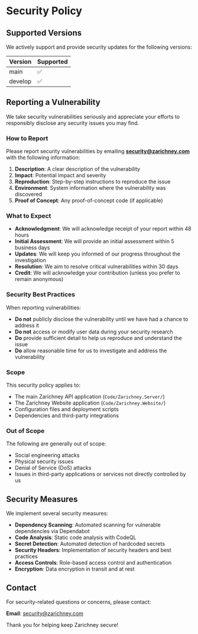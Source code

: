 # Security Policy

## Supported Versions

We actively support and provide security updates for the following versions:

| Version | Supported          |
| ------- | ------------------ |
| main    | :white_check_mark: |
| develop | :white_check_mark: |

## Reporting a Vulnerability

We take security vulnerabilities seriously and appreciate your efforts to responsibly disclose any security issues you may find.

### How to Report

Please report security vulnerabilities by emailing **security@zarichney.com** with the following information:

1. **Description**: A clear description of the vulnerability
2. **Impact**: Potential impact and severity
3. **Reproduction**: Step-by-step instructions to reproduce the issue
4. **Environment**: System information where the vulnerability was discovered
5. **Proof of Concept**: Any proof-of-concept code (if applicable)

### What to Expect

- **Acknowledgment**: We will acknowledge receipt of your report within 48 hours
- **Initial Assessment**: We will provide an initial assessment within 5 business days
- **Updates**: We will keep you informed of our progress throughout the investigation
- **Resolution**: We aim to resolve critical vulnerabilities within 30 days
- **Credit**: We will acknowledge your contribution (unless you prefer to remain anonymous)

### Security Best Practices

When reporting vulnerabilities:

- **Do not** publicly disclose the vulnerability until we have had a chance to address it
- **Do not** access or modify user data during your security research
- **Do** provide sufficient detail to help us reproduce and understand the issue
- **Do** allow reasonable time for us to investigate and address the vulnerability

### Scope

This security policy applies to:

- The main Zarichney API application (`Code/Zarichney.Server/`)
- The Zarichney Website application (`Code/Zarichney.Website/`)
- Configuration files and deployment scripts
- Dependencies and third-party integrations

### Out of Scope

The following are generally out of scope:

- Social engineering attacks
- Physical security issues
- Denial of Service (DoS) attacks
- Issues in third-party applications or services not directly controlled by us

## Security Measures

We implement several security measures:

- **Dependency Scanning**: Automated scanning for vulnerable dependencies via Dependabot
- **Code Analysis**: Static code analysis with CodeQL
- **Secret Detection**: Automated detection of hardcoded secrets
- **Security Headers**: Implementation of security headers and best practices
- **Access Controls**: Role-based access control and authentication
- **Encryption**: Data encryption in transit and at rest

## Contact

For security-related questions or concerns, please contact:

**Email**: security@zarichney.com

Thank you for helping keep Zarichney secure!
